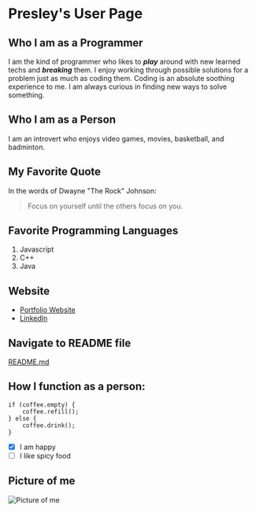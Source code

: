 # Presley's User Page
## Who I am as a Programmer
I am the kind of programmer who likes to ***play*** around with new learned techs and
***breaking*** them. I enjoy working through possible solutions for a problem just as
much as coding them. Coding is an absolute soothing experience to me. I am always
curious in finding new ways to solve something.

## Who I am as a Person
I am an introvert who enjoys video games, movies, basketball, and badminton.

## My Favorite Quote
In the words of Dwayne "The Rock" Johnson:
>Focus on yourself until the others focus on you.

## Favorite Programming Languages
1. Javascript
2. C++
3. Java

## Website
- [Portfolio Website](https://presleyc-cheng.web.app/)
- [LinkedIn](https://www.linkedin.com/in/presley-cheng/)

## Navigate to README file
[README.md](README.md)

## How I function as a person:
```
if (coffee.empty) {
    coffee.refill();
} else {
    coffee.drink();
}
```
- [x] I am happy
- [ ] I like spicy food

## Picture of me
![Picture of me](https://presleyc-cheng.web.app/assets/me-bg2.png)



